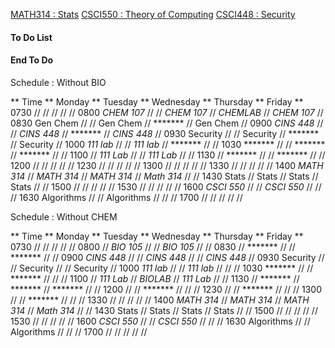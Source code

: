 [MATH314 : Stats](sp2020/index_stats.md)
[CSCI550 : Theory of Computing](sp2020/index_theory.md)
[CSCI448 : Security](sp2020/index_security.md)




#### To Do List #####


#### End To Do ###

Schedule : Without BIO

** Time    **  Monday       **    Tuesday     **    Wednesday    **    Thursday    **    Friday    **
   0730                     //                //                  //               //              //
   0800       *CHEM 107*      //                //      *CHEM 107*    //   *CHEMLAB*     //    *CHEM 107*  //
   0830       Gen Chem      //                //      Gen Chem    //   *******     //    Gen Chem  //
   0900       *CINS 448*      //                //      *CINS 448*    //   *******     //    *CINS 448*  //
   0930       Security      //                //      Security    //   *******     //    Security  //
   1000       *111 lab*       //                //      *111 lab*     //   *******     //              //
   1030       *******       //                //      *******     //   *******     //              //
   1100                     //   *111 Lab*      //                  //   *111 Lab*     //              //
   1130                     //   *******      //                  //   *******     //              //
   1200                     //                //                  //               //              //
   1230                     //                //                  //               //              //
   1300                     //                //                  //               //              //
   1330                     //                //                  //               //              //
   1400       *MATH 314*      //   *MATH 314*     //      *MATH 314*    //     *Math 314*  //              //
   1430       Stats         //   Stats        //      Stats       //     Stats     //              //
   1500                     //                //                  //               //              //
   1530                     //                //                  //               //              //
   1600       *CSCI 550*      //                //      *CSCI 550*    //               //              //
   1630       Algorithms    //                //     Algorithms   //               //              //
   1700                     //                //                  //               //              //

Schedule : Without CHEM

** Time    **  Monday       **    Tuesday     **    Wednesday    **    Thursday    **    Friday    **
   0730                     //                //                  //               //              //
   0800                     //   *BIO 105*      //                  //   *BIO 105*     //              //
   0830                     //   *******      //                  //   *******     //              //
   0900       *CINS 448*      //                //      *CINS 448*    //               //    *CINS 448*  //
   0930       Security      //                //      Security    //               //    Security  //
   1000       *111 lab*       //                //      *111 lab*     //               //              //
   1030       *******       //                //      *******     //               //              //
   1100                     //   *111 Lab*      //      *BIOLAB*      //   *111 Lab*     //              //
   1130                     //   *******      //      *******     //   *******     //              //
   1200                     //                //      *******     //               //              //
   1230                     //                //      *******     //               //              //
   1300                     //                //      *******     //               //              //
   1330                     //                //                  //               //              //
   1400       *MATH 314*      //   *MATH 314*     //      *MATH 314*    //     *Math 314*  //              //
   1430       Stats         //   Stats        //      Stats       //     Stats     //              //
   1500                     //                //                  //               //              //
   1530                     //                //                  //               //              //
   1600       *CSCI 550*      //                //      *CSCI 550*    //               //              //
   1630       Algorithms    //                //     Algorithms   //               //              //
   1700                     //                //                  //               //              //

